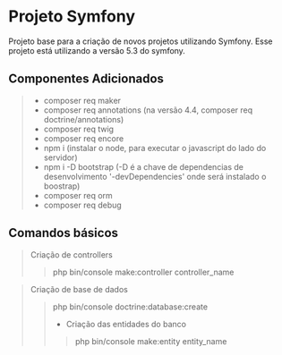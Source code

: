 # Projeto Symfony
Projeto base para a criação de novos projetos utilizando Symfony.
Esse projeto está utilizando a versão 5.3 do symfony.

## Componentes Adicionados
> * composer req maker  
> * composer req annotations (na versão 4.4, composer req doctrine/annotations)
> * composer req twig
> * composer req encore
> * npm i (instalar o node, para executar o javascript do lado do servidor)
> * npm i -D bootstrap (-D é a chave de dependencias de desenvolvimento '-devDependencies' onde será instalado o boostrap)
> * composer req orm
> * composer req debug

## Comandos básicos
> Criação de controllers 
>> php bin/console make:controller controller_name

> Criação de base de dados
>> php bin/console doctrine:database:create
>> * Criação das entidades do banco
>>> php bin/console make:entity entity_name
